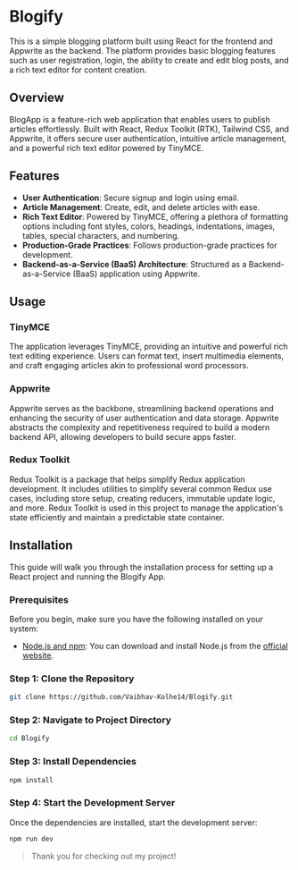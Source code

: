 # Blogify

This is a simple blogging platform built using React for the frontend and Appwrite as the backend. The platform provides basic blogging features such as user registration, login, the ability to create and edit blog posts, and a rich text editor for content creation.

## Overview

BlogApp is a feature-rich web application that enables users to publish articles effortlessly. Built with React, Redux Toolkit (RTK), Tailwind CSS, and Appwrite, it offers secure user authentication, intuitive article management, and a powerful rich text editor powered by TinyMCE.

## Features

- **User Authentication**: Secure signup and login using email.
- **Article Management**: Create, edit, and delete articles with ease.
- **Rich Text Editor**: Powered by TinyMCE, offering a plethora of formatting options including font styles, colors, headings, indentations, images, tables, special characters, and numbering.
- **Production-Grade Practices**: Follows production-grade practices for development.
- **Backend-as-a-Service (BaaS) Architecture**: Structured as a Backend-as-a-Service (BaaS) application using Appwrite.

## Usage

### TinyMCE

The application leverages TinyMCE, providing an intuitive and powerful rich text editing experience. Users can format text, insert multimedia elements, and craft engaging articles akin to professional word processors.

### Appwrite

Appwrite serves as the backbone, streamlining backend operations and enhancing the security of user authentication and data storage. Appwrite abstracts the complexity and repetitiveness required to build a modern backend API, allowing developers to build secure apps faster.

### Redux Toolkit

Redux Toolkit is a package that helps simplify Redux application development. It includes utilities to simplify several common Redux use cases, including store setup, creating reducers, immutable update logic, and more. Redux Toolkit is used in this project to manage the application's state efficiently and maintain a predictable state container.


## Installation

This guide will walk you through the installation process for setting up a React project and running the Blogify App.

### Prerequisites

Before you begin, make sure you have the following installed on your system:

- [Node.js and npm](https://nodejs.org/en): You can download and install Node.js from the [official website](https://nodejs.org/en).

### Step 1: Clone the Repository

```bash
git clone https://github.com/Vaibhav-Kolhe14/Blogify.git
```

### Step 2: Navigate to Project Directory

```bash
cd Blogify
```

### Step 3: Install Dependencies

```bash
npm install
```

### Step 4: Start the Development Server

Once the dependencies are installed, start the development server:

```bash
npm run dev
```

> Thank you for checking out my project! 

